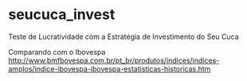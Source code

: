 # seucuca_invest
Teste de Lucratividade com a Estratégia de Investimento do Seu Cuca

Comparando com o Ibovespa
http://www.bmfbovespa.com.br/pt_br/produtos/indices/indices-amplos/indice-ibovespa-ibovespa-estatisticas-historicas.htm